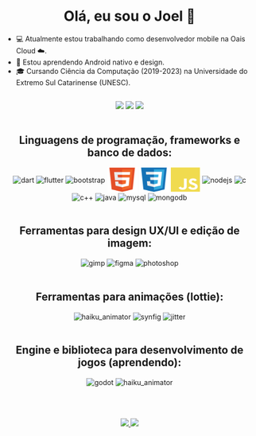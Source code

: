 <h1 align="center">Olá, eu sou o Joel 👋</h1>

- 💻 Atualmente estou trabalhando como desenvolvedor mobile na Oais Cloud ☁️.
- 🌱 Estou aprendendo Android nativo e design.
- 🎓 Cursando Ciência da Computação (2019-2023) na Universidade do Extremo Sul Catarinense (UNESC).
##
<div align="center"> 
  <a href="https://www.youtube.com/channel/UC8tYNYlAvONCJaeMY4wVvag" alt="youtube" target="_blank"><img src="https://img.shields.io/badge/YouTube-FF0000?style=for-the-badge&logo=youtube&logoColor=white" target="_blank"></a>
  <a href="https://www.linkedin.com/in/joel-pazini-martins-13aa9820b/" alt="linkedin" target="_blank"><img src="https://img.shields.io/badge/-LinkedIn-%230077B5?style=for-the-badge&logo=linkedin&logoColor=white" target="_blank"></a>
  <a href="https://lottiefiles.com/joepm" alt="lottiefiles" target="_blank"><img src="https://imgur.com/GJHPq9w.png" target="_blank"></a>
</div>

<div align="center" style="display: inline_block"><br>
  <h2>Linguagens de programação, frameworks e banco de dados:</h2>
  <img align="center" alt="dart" height="45" width="55" src="https://cdn.jsdelivr.net/gh/devicons/devicon/icons/dart/dart-original.svg">
  <img align="center" alt="flutter" height="45" width="55" src="https://cdn.jsdelivr.net/gh/devicons/devicon/icons/flutter/flutter-original.svg">
  <img align="center" alt="bootstrap" height="60" width="65" src="https://cdn.jsdelivr.net/gh/devicons/devicon/icons/bootstrap/bootstrap-original.svg">
  <img align="center" alt="html" height="50" width="60" src="https://raw.githubusercontent.com/devicons/devicon/master/icons/html5/html5-original.svg">
  <img align="center" alt="css" height="50" width="60" src="https://raw.githubusercontent.com/devicons/devicon/master/icons/css3/css3-original.svg">
  <img align="center" alt="js" height="50" width="60" src="https://raw.githubusercontent.com/devicons/devicon/master/icons/javascript/javascript-plain.svg">
  <img align="center" alt="nodejs" height="50" width="60" src="https://cdn.jsdelivr.net/gh/devicons/devicon/icons/nodejs/nodejs-original.svg">
  <img align="center" alt="c" height="50" width="60" src="https://cdn.jsdelivr.net/gh/devicons/devicon/icons/c/c-original.svg">
  <img align="center" alt="c++" height="50" width="60" src="https://cdn.jsdelivr.net/gh/devicons/devicon/icons/cplusplus/cplusplus-original.svg">
  <img align="center" alt="java" height="50" width="60" src="https://cdn.jsdelivr.net/gh/devicons/devicon/icons/java/java-original.svg">
  <img align="center" alt="mysql" height="50" width="60" src="https://cdn.jsdelivr.net/gh/devicons/devicon/icons/mysql/mysql-original.svg">
  <img align="center" alt="mongodb" height="50" width="60" src="https://cdn.jsdelivr.net/gh/devicons/devicon/icons/mongodb/mongodb-original.svg">
</div>
<div align="center" style="display: inline_block"><br>
  <h2>Ferramentas para design UX/UI e edição de imagem:</h2>
  <img align="center" alt="gimp" height="60" width="70" src="https://cdn.jsdelivr.net/gh/devicons/devicon/icons/gimp/gimp-original.svg">
  <img align="center" alt="figma" height="50" width="60" src="https://cdn.jsdelivr.net/gh/devicons/devicon/icons/figma/figma-original.svg">
  <img align="center" alt="photoshop" height="50" width="60" src="https://cdn.jsdelivr.net/gh/devicons/devicon/icons/photoshop/photoshop-plain.svg">
 
</div>
<div align="center" style="display: inline_block"><br>
  <h2>Ferramentas para animações (lottie):</h2>
  <img  align="center" alt="haiku_animator" height="50" width="60" src="https://drive.google.com/uc?export=view&id=10OiXikqo80QIr0XMiyYO0qa7SnPCTTeL"/>
  <img  align="center" alt="synfig" height="60" width="60" src="https://drive.google.com/uc?export=view&id=1118aeSoDsbb0Qb8Rn3DnBHleGSO4PP2z"/>
  <img  align="center" alt="jitter" height="60" width="100" src="https://drive.google.com/uc?export=view&id=1Tkj52oiaOY6tq3aWOk8P5cjaxvQEpish"/>
 </div>
<div align="center" style="display: inline_block"><br>
  <h2>Engine e biblioteca para desenvolvimento de jogos (aprendendo):</h2>
  <img  align="center" alt="godot" height="50" width="60" src="https://cdn.jsdelivr.net/gh/devicons/devicon/icons/godot/godot-original.svg"/>
  <img  align="center" alt="haiku_animator" height="50" width="50" src="https://www.sfml-dev.org/download/goodies/sfml-icon.svg"/>
</div>
<br/><br/>

##
  
<div align="center">
  <a href="https://github.com/joelpmartins">
  <img height="180em" src="https://github-readme-stats.vercel.app/api?username=joelpmartins&show_icons=true&theme=github_dark&include_all_commits=true&count_private=true"/>
  <img height="180em" src="https://github-readme-stats.vercel.app/api/top-langs/?username=joelpmartins&layout=compact&langs_count=7&theme=github_dark"/>
</div>

<!--
<div align="center"> 


  ![Snake animation align="center"](https://github.com/joelpmartins/joelpmartins/blob/output/github-contribution-grid-snake.svg)
 
  
</div>
 -->
 
